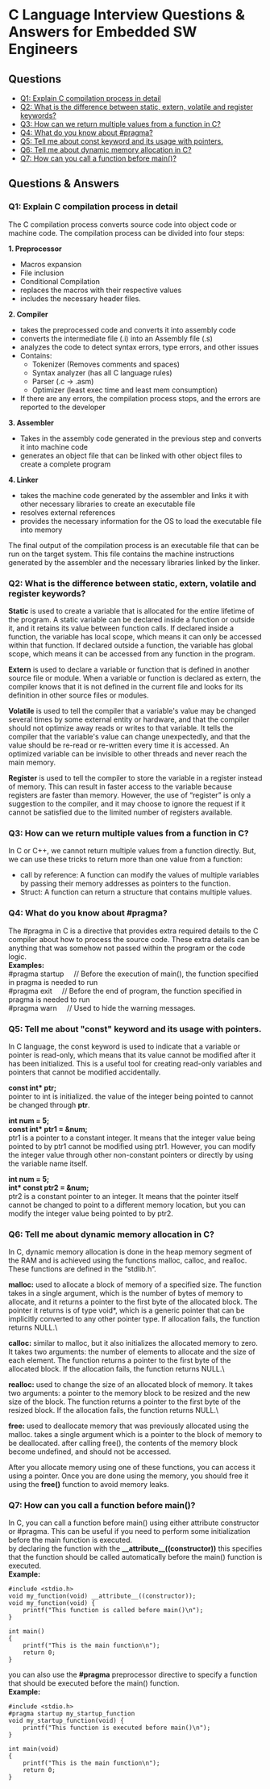 # C Language Interview Questions & Answers for Embedded SW Engineers #

## Questions ##
* [Q1: Explain C compilation process in detail](https://github.com/Bassel20/Embedded-Systems-Interview-Questions-Answers/blob/main/C%20Programming%20Questions.md#q1-explain-c-compilation-process-in-detail)
* [Q2: What is the difference between static, extern, volatile and register keywords?](https://github.com/Bassel20/Embedded-Systems-Interview-Questions-Answers/blob/main/C%20Programming%20Questions.md#q2-what-is-the-difference-between-static-extern-volatile-and-register-keywords)
* [Q3: How can we return multiple values from a function in C?](https://github.com/Bassel20/Embedded-Systems-Interview-Questions-Answers/blob/main/C%20Programming%20Questions.md#q3-how-can-we-return-multiple-values-from-a-function-in-C)
* [Q4: What do you know about #pragma?](https://github.com/Bassel20/Embedded-Systems-Interview-Questions-Answers/blob/main/C%20Programming%20Questions.md#q4-what-do-you-know-about-pragma)
* [Q5: Tell me about const keyword and its usage with pointers.](https://github.com/Bassel20/Embedded-Systems-Interview-Questions-Answers/blob/main/C%20Programming%20Questions.md#q5-tell-me-about-const-keyword-and-its-usage-with-pointers)
* [Q6: Tell me about dynamic memory allocation in C?](https://github.com/Bassel20/Embedded-Systems-Interview-Questions-Answers/blob/main/C%20Programming%20Questions.md#q6-tell-me-about-dynamic-memory-allocation-in-c)
* [Q7: How can you call a function before main()?](https://github.com/Bassel20/Embedded-Systems-Interview-Questions-Answers/blob/main/C%20Programming%20Questions.md#q7-how-can-you-call-a-function-before-main)



## Questions & Answers ##

### Q1: Explain C compilation process in detail ###

The C compilation process converts source code into object code or machine code. 
The compilation process can be divided into four steps:

**1.	Preprocessor**
 *	Macros expansion
 *	File inclusion
 *	Conditional Compilation
 *	replaces the macros with their respective values
 *	includes the necessary header files.

**2.	Compiler**
*	takes the preprocessed code and converts it into assembly code
*	converts the intermediate file (.i) into an Assembly file (.s)
*	analyzes the code to detect syntax errors, type errors, and other issues
*	Contains: 
    *	Tokenizer (Removes comments and spaces)
    *	Syntax analyzer (has all C language rules)
    *	Parser (.c -> .asm)
    *	Optimizer (least exec time and least mem consumption)
*	If there are any errors, the compilation process stops, and the errors are reported to the developer

**3.	Assembler**
*	Takes in the assembly code generated in the previous step and converts it into machine code
*	generates an object file that can be linked with other object files to create a complete program

**4.	Linker**
*	takes the machine code generated by the assembler and links it with other necessary libraries to create an executable file
*	resolves external references
*	provides the necessary information for the OS to load the executable file into memory

The final output of the compilation process is an executable file that can be run on the target system. This file contains the machine instructions generated by the assembler and the necessary libraries linked by the linker.

### Q2: What is the difference between static, extern, volatile and register keywords? ###

**Static** is used to create a variable that is allocated for the entire lifetime of the program. A static variable can be declared inside a function or outside it, and it retains its value between function calls. If declared inside a function, the variable has local scope, which means it can only be accessed within that function. If declared outside a function, the variable has global scope, which means it can be accessed from any function in the program.

**Extern** is used to declare a variable or function that is defined in another source file or module. When a variable or function is declared as extern, the compiler knows that it is not defined in the current file and looks for its definition in other source files or modules.

**Volatile** is used to tell the compiler that a variable's value may be changed several times by some external entity or hardware, and that the compiler should not optimize away reads or writes to that variable. It tells the compiler that the variable's value can change unexpectedly, and that the value should be re-read or re-written every time it is accessed. An optimized variable can be invisible to other threads and never reach the main memory.

**Register** is used to tell the compiler to store the variable in a register instead of memory. This can result in faster access to the variable because registers are faster than memory. However, the use of “register” is only a suggestion to the compiler, and it may choose to ignore the request if it cannot be satisfied due to the limited number of registers available.

### Q3: How can we return multiple values from a function in C? ###

In C or C++, we cannot return multiple values from a function directly. But, we can use these tricks to return more than one value from a function:

* call by reference: A function can modify the values of multiple variables by passing their memory addresses as pointers to the function.
* Struct: A function can return a structure that contains multiple values.

### Q4: What do you know about #pragma? ###

The #pragma in C is a directive that provides extra required details to the C compiler about how to process the source code. These extra details can be anything that was somehow not passed within the program or the code logic.\
**Examples:**\
#pragma startup &nbsp; &nbsp; // Before the execution of main(), the function specified in pragma is needed to run\
#pragma exit &nbsp; &nbsp; // Before the end of program, the function specified in pragma is needed to run\
#pragma warn &nbsp; &nbsp; // Used to hide the warning messages.

### Q5: Tell me about "const" keyword and its usage with pointers. ###

In C language, the const keyword is used to indicate that a variable or pointer is read-only, which means that its value cannot be modified after it has been initialized. This is a useful tool for creating read-only variables and pointers that cannot be modified accidentally.

**const int\* ptr;**\
pointer to int is initialized. the value of the integer being pointed to cannot be changed through **ptr**.

**int num = 5;**\
**const int\* ptr1 = \&num;**\
ptr1 is a pointer to a constant integer. It means that the integer value being pointed to by ptr1 cannot be modified using ptr1. However, you can modify the integer value through other non-constant pointers or directly by using the variable name itself.

**int num = 5;**\
**int\* const ptr2 = \&num;**\
ptr2 is a constant pointer to an integer. It means that the pointer itself cannot be changed to point to a different memory location, but you can modify the integer value being pointed to by ptr2.

### Q6: Tell me about dynamic memory allocation in C? ###

In C, dynamic memory allocation is done in the heap memory segment of the RAM and is achieved using the functions malloc, calloc, and realloc. These functions are defined in the “stdlib.h”.

**malloc:** used to allocate a block of memory of a specified size. The function takes in a single argument, which is the number of bytes of memory to allocate, and it returns a pointer to the first byte of the allocated block. The pointer it returns is of type void*, which is a generic pointer that can be implicitly converted to any other pointer type.  If allocation fails, the function returns NULL.\

**calloc:** similar to malloc, but it also initializes the allocated memory to zero. It takes two arguments: the number of elements to allocate and the size of each element. The function returns a pointer to the first byte of the allocated block. If the allocation fails, the function returns NULL.\

**realloc:** used to change the size of an allocated block of memory. It takes two arguments: a pointer to the memory block to be resized and the new size of the block. The function returns a pointer to the first byte of the resized block. If the allocation fails, the function returns NULL.\

**free:** used to deallocate memory that was previously allocated using the malloc. takes a single argument which is a pointer to the block of memory to be deallocated. after calling free(), the contents of the memory block become undefined, and should not be accessed.

After you allocate memory using one of these functions, you can access it using a pointer. Once you are done using the memory, you should free it using the **free()** function to avoid memory leaks.

### Q7: How can you call a function before main()? ###

In C, you can call a function before main() using either attribute constructor or #pragma. This can be useful if you need to perform some initialization before the main function is executed.\
by declaring the function with the **\_\_attribute\_\_((constructor))** this specifies that the function should be called automatically before the main() function is executed.\
**Example:**
```
#include <stdio.h>
void my_function(void) __attribute__((constructor));
void my_function(void) {
    printf("This function is called before main()\n");
}

int main() 
{
    printf("This is the main function\n");
    return 0;
}
```
you can also use the **#pragma** preprocessor directive to specify a function that should be executed before the main() function.\
**Example:**
```
#include <stdio.h>
#pragma startup my_startup_function
void my_startup_function(void) {
    printf("This function is executed before main()\n");
}

int main(void) 
{
    printf("This is the main function\n");
    return 0;
}
```
